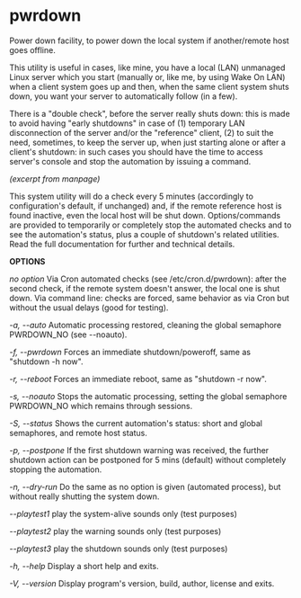 # pwrdown
 Power down facility, to power down the local system if another/remote host goes offline.

 This utility is useful in cases, like mine, you have a local (LAN) unmanaged Linux server which you start (manually or, like me, by using Wake On LAN) when a client system goes up and then, when the same client system shuts down, you want your server to automatically follow (in a few).
 
 There is a "double check", before the server really shuts down: this is made to avoid having "early shutdowns" in case of (1) temporary LAN disconnection of the server and/or the "reference" client, (2) to suit the need, sometimes, to keep the server up, when just starting alone or after a client's shutdown: in such cases you should have the time to access server's console and stop the automation by issuing a command.

*(excerpt from manpage)*

 This system utility will do a check every 5 minutes (accordingly to configuration's default, if unchanged) and, if the remote reference host is found inactive, even the local host will be shut down.
 Options/commands are provided to temporarily or completely stop the automated checks and to see the automation's status, plus a couple of shutdown's related utilities.
 Read the full documentation for further and technical details.

**OPTIONS**

*no option*
    Via Cron automated checks (see /etc/cron.d/pwrdown): after the second check, if the remote system doesn't answer, the local one is shut down.
    Via command line: checks are forced, same behavior as via Cron but without the usual delays (good for testing).

*-a, --auto*
    Automatic processing restored, cleaning the global semaphore PWRDOWN_NO (see --noauto).

*-f, --pwrdown*
    Forces an immediate shutdown/poweroff, same as "shutdown -h now".

*-r, --reboot*
    Forces an immediate reboot, same as "shutdown -r now".

*-s, --noauto*
    Stops the automatic processing, setting the global semaphore PWRDOWN_NO which remains through sessions.

*-S, --status*
    Shows the current automation's status: short and global semaphores, and remote host status.

*-p, --postpone*
    If the first shutdown warning was received, the further shutdown action can be postponed for 5 mins (default) without completely stopping the automation.

*-n, --dry-run*
    Do the same as no option is given (automated process), but without really shutting the system down.

*--playtest1*
    play the system-alive sounds only (test purposes)

*--playtest2*
    play the warning sounds only (test purposes)

*--playtest3*
    play the shutdown sounds only (test purposes)

*-h, --help*
    Display a short help and exits.

*-V, --version*
    Display program's version, build, author, license and exits.
